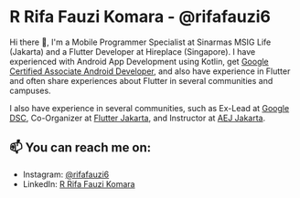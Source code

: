 # R Rifa Fauzi Komara - @rifafauzi6

Hi there 👋, I'm a Mobile Programmer Specialist at Sinarmas MSIG Life (Jakarta) and a Flutter Developer at Hireplace (Singapore). I have experienced with Android App Development using Kotlin, get [Google Certified Associate Android Developer](https://www.credential.net/ad01ed34-0da3-40aa-b84d-3dadbdc8a6fe#gs.adehgc), and also have experience in Flutter and often share experiences about Flutter in several communities and campuses.

I also have experience in several communities, such as Ex-Lead at [Google DSC](https://developers.google.com/community/dsc), Co-Organizer at [Flutter Jakarta](https://www.meetup.com/Flutter-Jakarta/), and Instructor at [AEJ Jakarta](https://www.instagram.com/aej.id/?hl=id).

## 📫 You can reach me on:
* Instagram: [@rifafauzi6](https://www.instagram.com/rifafauzi6/?hl=id)
* LinkedIn: [R Rifa Fauzi Komara](https://www.linkedin.com/in/rrifafauzikomara/)
